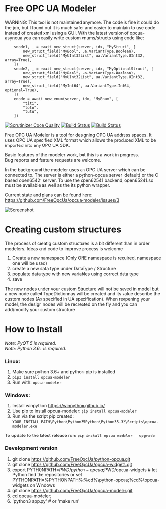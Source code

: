Free OPC UA Modeler
===================



WARNING: This tool is not maintained anymore. The code is fine it could do the job, but I found out it is much safer and easier to maintain to use code instead of created xml using a GUI.
With the latest version of opcua-asyncua you can easily write custom enums/structs using code like:


```
    snode1, _ = await new_struct(server, idx, "MyStruct", [
        new_struct_field("MyBool", ua.VariantType.Boolean),
        new_struct_field("MyUInt32List", ua.VariantType.UInt32, array=True),
    ])
    snode2, _ = await new_struct(server, idx, "MyOptionalStruct", [
        new_struct_field("MyBool", ua.VariantType.Boolean),
        new_struct_field("MyUInt32List", ua.VariantType.UInt32, array=True),
        new_struct_field("MyInt64", ua.VariantType.Int64, optional=True),
    ])
    enode = await new_enum(server, idx, "MyEnum", [
        "titi",
        "toto",
        "tutu",
    ])

```


[![Scrutinizer Code Quality](https://scrutinizer-ci.com/g/FreeOpcUa/opcua-modeler/badges/quality-score.png?b=master)](https://scrutinizer-ci.com/g/FreeOpcUa/opcua-modeler/?branch=master)
[![Build Status](https://travis-ci.org/FreeOpcUa/opcua-modeler.svg?branch=master)](https://travis-ci.org/FreeOpcUa/opcua-modeler)
[![Build Status](https://travis-ci.org/FreeOpcUa/opcua-widgets.svg?branch=master)](https://travis-ci.org/FreeOpcUa/opcua-widgets)


Free OPC UA Modeler is a tool for designing OPC UA address spaces. It uses OPC UA specified XML format which allows the produced XML to be imported into any OPC UA SDK.

Basic features of the modeler work, but this is a work in progress.   
Bug reports and feature requests are welcome.

Ïn the background the modeler uses an OPC UA server which can be connected to. The server is either a python-opcua server (default) or the C based open65421 server. To use the open62541 backend, open65241.so must be available as well as the its python wrapper.

Current state and plans can be found here: https://github.com/FreeOpcUa/opcua-modeler/issues/3

![Screenshot](/screenshot.png?raw=true "Screenshot")

# Creating custom structures

The process of creatig custom structures is a bit different than in order modelers. Ideas and code to improve process is welcome

1. Create a new namespace (Only ONE namespace is required, namespace one will be used) 
2. create a new data type under DataType /  Structure
3. populate data type with new variables using correct data type
4. save

The new nodes under your custom Structure will not be saved in model but a new node called TypeDictionnay will be created and its value describe the custom nodes (As specified in UA specification). When reopening your model, the design nodes will be recreated on the fly and you can add/modify your custom structure

# How to Install  

*Note: PyQT 5 is required.*  
*Note: Python 3.6+ is required.*

### Linux:

1. Make sure python 3.6+ and python-pip is installed  
2. `pip3 install opcua-modeler`  
4. Run with: `opcua-modeler`  
  
### Windows:  

1. Install winpython https://winpython.github.io/  
2. Use pip to install opcua-modeler: `pip install opcua-modeler`  
3. Run via the script pip created: `YOUR_INSTALL_PATH\Python\Python35Python\Python35-32\Scripts\opcua-modeler.exe`  

To update to the latest release run: `pip install opcua-modeler --upgrade`

### Development version
1. git clone https://github.com/FreeOpcUa/python-opcua.git 
2. git clone https://github.com/FreeOpcUa/opcua-widgets.git
3. export PYTHONPATH=$PWD/python-opcua;$PWD/opcua-widgets  # let Python find the repositories
or set PYTHONPATH=%PYTHONPATH%;%cd%\python-opcua;%cd%\opcua-widgets on Windows
4. git clone https://github.com/FreeOpcUa/opcua-modeler.git 
5. cd opcua-modeler;
6. 'python3 app.py' # or 'make run'

